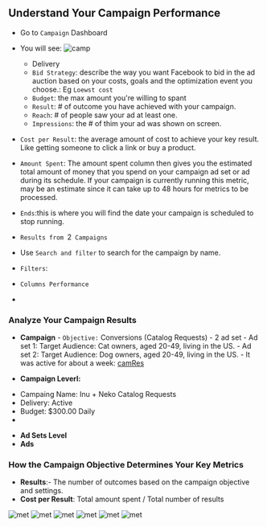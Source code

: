 ## Understand Your Campaign Performance

- Go to `Campaign` Dashboard
- You will see:
  ![camp](camp.png)
  - Delivery
  - `Bid Strategy`: describe the way you want Facebook to bid in the ad auction based on your costs, goals and the optimization event you choose.: Eg `Loewst cost`
  - `Budget`: the max amount you're willing to spant
  - `Result`: # of outcome you have achieved with your campaign.
  - `Reach`: # of people saw your ad at least one.
  - `Impressions`: the # of thim your ad was shown on screen.
- `Cost per Result`: the average amount of cost to achieve your key result. Like getting someone to click a link or buy a product.
- `Amount Spent`: The amount spent column then gives you the estimated total amount of money that you spend on your campaign ad set or ad during its schedule. If your campaign is currently running this metric, may be an estimate since it can take up to 48 hours for metrics to be processed.
- `Ends`:this is where you will find the date your campaign is scheduled to stop running.

- `Results from `2` Campaigns`
- Use `Search and filter` to search for the campaign by name.
- `Filters`:
- `Columns Performance`
-

### Analyze Your Campaign Results

- **Campaign** - `Objective:` Conversions (Catalog Requests) - 2 ad set - Ad set 1:
  Target Audience: Cat owners, aged 20-49, living in the US. - Ad set 2:
  Target Audience: Dog owners, aged 20-49, living in the US. - It was active for about a week:
  [camRes](camRes.png)

* **Campaign Leverl:**

- Campaing Name: Inu + Neko Catalog Requests
- Delivery: Active
- Budget: $300.00 Daily
-

* **Ad Sets Level**
* **Ads**

### How the Campaign Objective Determines Your Key Metrics

- **Results**:- The number of outcomes based on the campaign objective and settings.
- **Cost per Result**: Total amount spent / Total number of results

![met](01met.png)
![met](02met.png)
![met](03met.png)
![met](04met.png)
![met](05met.png)
![met](06met.png)
